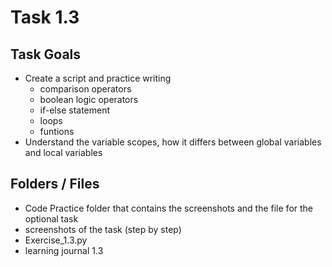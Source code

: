 # Task 1.3

## Task Goals

  - Create a script and practice writing
    - comparison operators
    - boolean logic operators
    - if-else statement
    - loops
    - funtions
  - Understand the variable scopes, how it differs between global variables and local variables

## Folders / Files

  - Code Practice folder that contains the screenshots and the file for the optional task
  - screenshots of the task (step by step)
  - Exercise_1.3.py
  - learning journal 1.3
